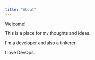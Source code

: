 ```yaml
---
title: "About"
---
```


Welcome!

This is a place for my thoughts and ideas.

I'm a developer and also a tinkerer.

I love DevOps.
